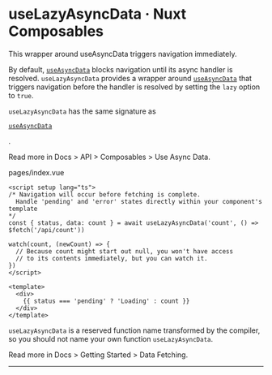 # useLazyAsyncData · Nuxt Composables
This wrapper around useAsyncData triggers navigation immediately.

By default, [`useAsyncData`](https://nuxt.com/docs/api/composables/use-async-data) blocks navigation until its async handler is resolved. `useLazyAsyncData` provides a wrapper around [`useAsyncData`](https://nuxt.com/docs/api/composables/use-async-data) that triggers navigation before the handler is resolved by setting the `lazy` option to `true`.

`useLazyAsyncData` has the same signature as

[`useAsyncData`](https://nuxt.com/docs/api/composables/use-async-data)

.

Read more in Docs > API > Composables > Use Async Data.

pages/index.vue

```
<script setup lang="ts">
/* Navigation will occur before fetching is complete.
  Handle 'pending' and 'error' states directly within your component's template
*/
const { status, data: count } = await useLazyAsyncData('count', () => $fetch('/api/count'))

watch(count, (newCount) => {
  // Because count might start out null, you won't have access
  // to its contents immediately, but you can watch it.
})
</script>

<template>
  <div>
    {{ status === 'pending' ? 'Loading' : count }}
  </div>
</template>

```


`useLazyAsyncData` is a reserved function name transformed by the compiler, so you should not name your own function `useLazyAsyncData`.

Read more in Docs > Getting Started > Data Fetching.

* * *